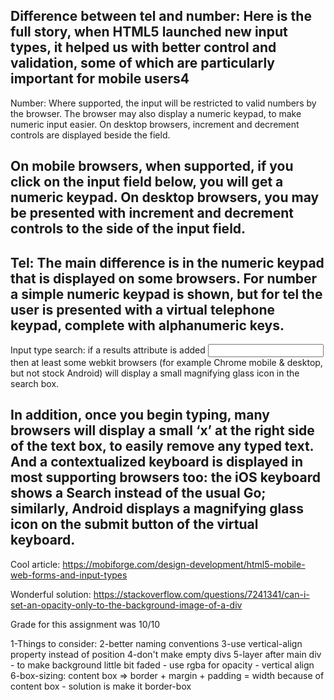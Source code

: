 Difference between tel and number:
Here is the full story, when HTML5 launched new input types, it helped us with better control and validation, some of which are particularly important for mobile users4
---------------------------------------------------------------------------------------------------------
Number:
Where supported, the input will be restricted to valid numbers by the browser. The browser may also display a numeric keypad, to make numeric input easier. On desktop browsers, increment and decrement controls are displayed beside the field.

On mobile browsers, when supported, if you click on the input field below, you will get a numeric keypad. On desktop browsers, you may be presented with increment and decrement controls to the side of the input field.
---------------------------------------------------------------------------------------------------------
Tel:
The main difference is in the numeric keypad that is displayed on some browsers. For number a simple numeric keypad is shown, but for tel the user is presented with a virtual telephone keypad, complete with alphanumeric keys.
---------------------------------------------------------------------------------------------------------
Input type search:
if a results attribute is added 
<input type="search" results="10" />
then at least some webkit browsers (for example Chrome mobile & desktop, but not stock Android) will display a small magnifying glass icon in the search box.

In addition, once you begin typing, many browsers will display a small ‘x’ at the right side of the text box, to easily remove any typed text. And a contextualized keyboard is displayed in most supporting browsers too: the iOS keyboard shows a Search instead of the usual Go; similarly, Android displays a magnifying glass icon on the submit button of the virtual keyboard.
---------------------------------------------------------------------------------------------------------
Cool article:
https://mobiforge.com/design-development/html5-mobile-web-forms-and-input-types 

Wonderful solution:
https://stackoverflow.com/questions/7241341/can-i-set-an-opacity-only-to-the-background-image-of-a-div

Grade for this assignment was 10/10

1-Things to consider:
2-better naming conventions
3-use vertical-align property instead of position 
4-don't make empty divs
5-layer after main div - to make background little bit faded - use rgba for opacity - vertical align
6-box-sizing: content box => border + margin + padding = width  because of content box - solution is make it border-box